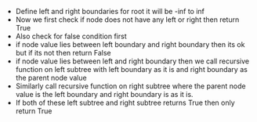 - Define left and right boundaries for root it will be -inf to inf
- Now we first check if node does not have any left or right then return True
- Also check for false condition first
- if node value lies between left boundary and right boundary then its ok but if its not then return False
- if node value lies between left and right boundary then we call recursive function on left subtree with left boundary as it is and right boundary as the parent node value
- Similarly call recursive function on right subtree where the parent node value is the left boundary and right boundary is as it is.
- If both of these left subtree and right subtree returns True then only return True
